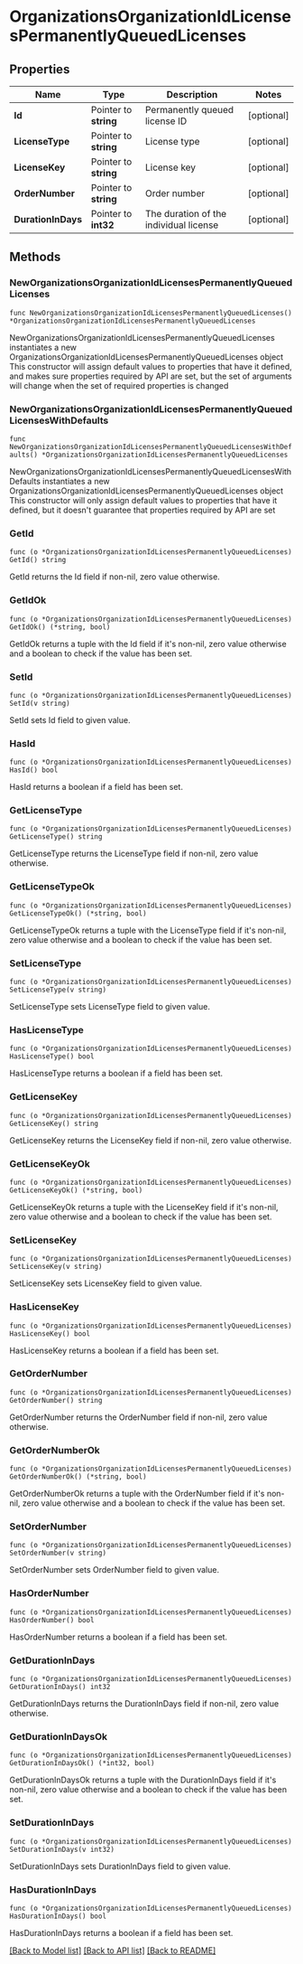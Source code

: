 # OrganizationsOrganizationIdLicensesPermanentlyQueuedLicenses

## Properties

Name | Type | Description | Notes
------------ | ------------- | ------------- | -------------
**Id** | Pointer to **string** | Permanently queued license ID | [optional] 
**LicenseType** | Pointer to **string** | License type | [optional] 
**LicenseKey** | Pointer to **string** | License key | [optional] 
**OrderNumber** | Pointer to **string** | Order number | [optional] 
**DurationInDays** | Pointer to **int32** | The duration of the individual license | [optional] 

## Methods

### NewOrganizationsOrganizationIdLicensesPermanentlyQueuedLicenses

`func NewOrganizationsOrganizationIdLicensesPermanentlyQueuedLicenses() *OrganizationsOrganizationIdLicensesPermanentlyQueuedLicenses`

NewOrganizationsOrganizationIdLicensesPermanentlyQueuedLicenses instantiates a new OrganizationsOrganizationIdLicensesPermanentlyQueuedLicenses object
This constructor will assign default values to properties that have it defined,
and makes sure properties required by API are set, but the set of arguments
will change when the set of required properties is changed

### NewOrganizationsOrganizationIdLicensesPermanentlyQueuedLicensesWithDefaults

`func NewOrganizationsOrganizationIdLicensesPermanentlyQueuedLicensesWithDefaults() *OrganizationsOrganizationIdLicensesPermanentlyQueuedLicenses`

NewOrganizationsOrganizationIdLicensesPermanentlyQueuedLicensesWithDefaults instantiates a new OrganizationsOrganizationIdLicensesPermanentlyQueuedLicenses object
This constructor will only assign default values to properties that have it defined,
but it doesn't guarantee that properties required by API are set

### GetId

`func (o *OrganizationsOrganizationIdLicensesPermanentlyQueuedLicenses) GetId() string`

GetId returns the Id field if non-nil, zero value otherwise.

### GetIdOk

`func (o *OrganizationsOrganizationIdLicensesPermanentlyQueuedLicenses) GetIdOk() (*string, bool)`

GetIdOk returns a tuple with the Id field if it's non-nil, zero value otherwise
and a boolean to check if the value has been set.

### SetId

`func (o *OrganizationsOrganizationIdLicensesPermanentlyQueuedLicenses) SetId(v string)`

SetId sets Id field to given value.

### HasId

`func (o *OrganizationsOrganizationIdLicensesPermanentlyQueuedLicenses) HasId() bool`

HasId returns a boolean if a field has been set.

### GetLicenseType

`func (o *OrganizationsOrganizationIdLicensesPermanentlyQueuedLicenses) GetLicenseType() string`

GetLicenseType returns the LicenseType field if non-nil, zero value otherwise.

### GetLicenseTypeOk

`func (o *OrganizationsOrganizationIdLicensesPermanentlyQueuedLicenses) GetLicenseTypeOk() (*string, bool)`

GetLicenseTypeOk returns a tuple with the LicenseType field if it's non-nil, zero value otherwise
and a boolean to check if the value has been set.

### SetLicenseType

`func (o *OrganizationsOrganizationIdLicensesPermanentlyQueuedLicenses) SetLicenseType(v string)`

SetLicenseType sets LicenseType field to given value.

### HasLicenseType

`func (o *OrganizationsOrganizationIdLicensesPermanentlyQueuedLicenses) HasLicenseType() bool`

HasLicenseType returns a boolean if a field has been set.

### GetLicenseKey

`func (o *OrganizationsOrganizationIdLicensesPermanentlyQueuedLicenses) GetLicenseKey() string`

GetLicenseKey returns the LicenseKey field if non-nil, zero value otherwise.

### GetLicenseKeyOk

`func (o *OrganizationsOrganizationIdLicensesPermanentlyQueuedLicenses) GetLicenseKeyOk() (*string, bool)`

GetLicenseKeyOk returns a tuple with the LicenseKey field if it's non-nil, zero value otherwise
and a boolean to check if the value has been set.

### SetLicenseKey

`func (o *OrganizationsOrganizationIdLicensesPermanentlyQueuedLicenses) SetLicenseKey(v string)`

SetLicenseKey sets LicenseKey field to given value.

### HasLicenseKey

`func (o *OrganizationsOrganizationIdLicensesPermanentlyQueuedLicenses) HasLicenseKey() bool`

HasLicenseKey returns a boolean if a field has been set.

### GetOrderNumber

`func (o *OrganizationsOrganizationIdLicensesPermanentlyQueuedLicenses) GetOrderNumber() string`

GetOrderNumber returns the OrderNumber field if non-nil, zero value otherwise.

### GetOrderNumberOk

`func (o *OrganizationsOrganizationIdLicensesPermanentlyQueuedLicenses) GetOrderNumberOk() (*string, bool)`

GetOrderNumberOk returns a tuple with the OrderNumber field if it's non-nil, zero value otherwise
and a boolean to check if the value has been set.

### SetOrderNumber

`func (o *OrganizationsOrganizationIdLicensesPermanentlyQueuedLicenses) SetOrderNumber(v string)`

SetOrderNumber sets OrderNumber field to given value.

### HasOrderNumber

`func (o *OrganizationsOrganizationIdLicensesPermanentlyQueuedLicenses) HasOrderNumber() bool`

HasOrderNumber returns a boolean if a field has been set.

### GetDurationInDays

`func (o *OrganizationsOrganizationIdLicensesPermanentlyQueuedLicenses) GetDurationInDays() int32`

GetDurationInDays returns the DurationInDays field if non-nil, zero value otherwise.

### GetDurationInDaysOk

`func (o *OrganizationsOrganizationIdLicensesPermanentlyQueuedLicenses) GetDurationInDaysOk() (*int32, bool)`

GetDurationInDaysOk returns a tuple with the DurationInDays field if it's non-nil, zero value otherwise
and a boolean to check if the value has been set.

### SetDurationInDays

`func (o *OrganizationsOrganizationIdLicensesPermanentlyQueuedLicenses) SetDurationInDays(v int32)`

SetDurationInDays sets DurationInDays field to given value.

### HasDurationInDays

`func (o *OrganizationsOrganizationIdLicensesPermanentlyQueuedLicenses) HasDurationInDays() bool`

HasDurationInDays returns a boolean if a field has been set.


[[Back to Model list]](../README.md#documentation-for-models) [[Back to API list]](../README.md#documentation-for-api-endpoints) [[Back to README]](../README.md)


